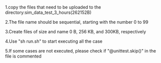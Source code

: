 1.copy the files that need to be uploaded to the directory:sim_data_test_3_hours(262152B)

2.The file name should be sequential, starting with the number 0 to 99

3.Create files of size and name 0 B, 256 KB, and 300KB, respectively

4.Use "sh run.sh" to start executing all the case

5.If some cases are not executed, please check if "@unittest.skip()" in the file is commented
